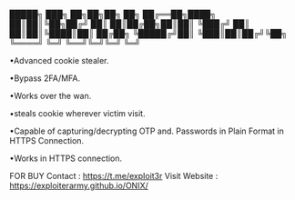 
█████╗ ███╗  ██╗██╗██╗  ██╗
██╔══██╗████╗ ██║██║╚██╗██╔╝
██║  ██║██╔██╗██║██║ ╚███╔╝
██║  ██║██║╚████║██║ ██╔██╗
╚█████╔╝██║ ╚███║██║██╔╝╚██╗
 ╚════╝ ╚═╝  ╚══╝╚═╝╚═╝  ╚═╝
 
 
•Advanced cookie stealer.

•Bypass 2FA/MFA.

•Works over the wan.

•steals cookie wherever victim visit.

•Capable of capturing/decrypting OTP and.
 Passwords in Plain Format in HTTPS Connection.
 
•Works in HTTPS connection.

FOR BUY Contact : https://t.me/expIoit3r
Visit Website   : https://exploiterarmy.github.io/ONIX/
